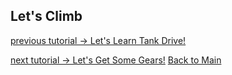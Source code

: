 ## Let's Climb
[previous tutorial -> Let's Learn Tank Drive!](/LLTank.md)



[next tutorial -> Let's Get Some Gears!](/LLGears.md)
[Back to Main](../README.md)